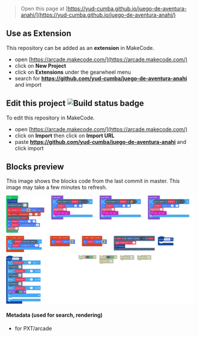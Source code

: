  


> Open this page at [https://yud-cumba.github.io/juego-de-aventura-anahi/](https://yud-cumba.github.io/juego-de-aventura-anahi/)

## Use as Extension

This repository can be added as an **extension** in MakeCode.

* open [https://arcade.makecode.com/](https://arcade.makecode.com/)
* click on **New Project**
* click on **Extensions** under the gearwheel menu
* search for **https://github.com/yud-cumba/juego-de-aventura-anahi** and import

## Edit this project ![Build status badge](https://github.com/yud-cumba/juego-de-aventura-anahi/workflows/MakeCode/badge.svg)

To edit this repository in MakeCode.

* open [https://arcade.makecode.com/](https://arcade.makecode.com/)
* click on **Import** then click on **Import URL**
* paste **https://github.com/yud-cumba/juego-de-aventura-anahi** and click import

## Blocks preview

This image shows the blocks code from the last commit in master.
This image may take a few minutes to refresh.

![A rendered view of the blocks](https://github.com/yud-cumba/juego-de-aventura-anahi/raw/master/.github/makecode/blocks.png)

#### Metadata (used for search, rendering)

* for PXT/arcade
<script src="https://makecode.com/gh-pages-embed.js"></script><script>makeCodeRender("{{ site.makecode.home_url }}", "{{ site.github.owner_name }}/{{ site.github.repository_name }}");</script>
